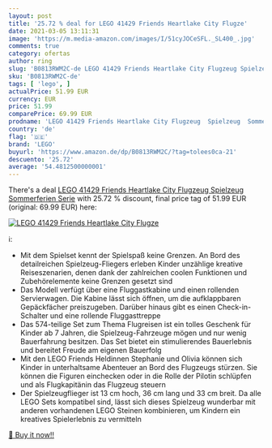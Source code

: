 ```yaml
---
layout: post
title: '25.72 % deal for LEGO 41429 Friends Heartlake City Flugze'
date: 2021-03-05 13:11:31
image: 'https://m.media-amazon.com/images/I/51cyJOCeSFL._SL400_.jpg'
comments: true
category: ofertas
author: ring
slug: 'B0813RWM2C-de LEGO 41429 Friends Heartlake City Flugzeug Spielzeug...'
sku: 'B0813RWM2C-de'
tags: [ 'lego', ]
actualPrice: 51.99 EUR
currency: EUR
price: 51.99
comparePrice: 69.99 EUR
prodname: 'LEGO 41429 Friends Heartlake City Flugzeug  Spielzeug  Sommerferien Serie'
country: 'de'
flag: '🇩🇪'
brand: 'LEGO'
buyurl: 'https://www.amazon.de/dp/B0813RWM2C/?tag=tolees0ca-21'
descuento: '25.72'
average: '54.4812500000001'
---
```


There's a deal [LEGO 41429 Friends Heartlake City Flugzeug  Spielzeug  Sommerferien Serie](https://www.amazon.de/dp/B0813RWM2C/?tag=tolees0ca-21)  with  25.72 % discount, final price tag of  51.99 EUR (original: 69.99 EUR) here:

[![LEGO 41429 Friends Heartlake City Flugze](https://m.media-amazon.com/images/I/51cyJOCeSFL._SL400_.jpg)](https://www.amazon.de/dp/B0813RWM2C/?tag=tolees0ca-21)

ℹ️:

- Mit dem Spielset kennt der Spielspaß keine Grenzen. An Bord des detailreichen Spielzeug-Fliegers erleben Kinder unzählige kreative Reiseszenarien, denen dank der zahlreichen coolen Funktionen und Zubehörelemente keine Grenzen gesetzt sind
- Das Modell verfügt über eine Fluggastkabine und einen rollenden Servierwagen. Die Kabine lässt sich öffnen, um die aufklappbaren Gepäckfächer preiszugeben. Darüber hinaus gibt es einen Check-in-Schalter und eine rollende Fluggasttreppe
- Das 574-teilige Set zum Thema Flugreisen ist ein tolles Geschenk für Kinder ab 7 Jahren, die Spielzeug-Fahrzeuge mögen und nur wenig Bauerfahrung besitzen. Das Set bietet ein stimulierendes Bauerlebnis und bereitet Freude am eigenen Bauerfolg
- Mit den LEGO Friends Heldinnen Stephanie und Olivia können sich Kinder in unterhaltsame Abenteuer an Bord des Flugzeugs stürzen. Sie können die Figuren einchecken oder in die Rolle der Pilotin schlüpfen und als Flugkapitänin das Flugzeug steuern
- Der Spielzeugflieger ist 13 cm hoch, 36 cm lang und 33 cm breit. Da alle LEGO Sets kompatibel sind, lässt sich dieses Spielzeug wunderbar mit anderen vorhandenen LEGO Steinen kombinieren, um Kindern ein kreatives Spielerlebnis zu vermitteln

[🛒 Buy it now!!](https://www.amazon.de/dp/B0813RWM2C/?tag=tolees0ca-21)
